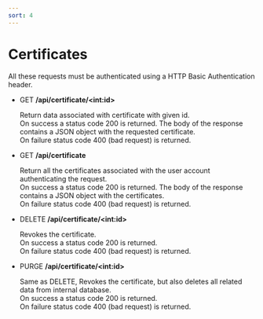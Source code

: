 ```yaml
---
sort: 4
---
```


# Certificates

All these requests must be authenticated using a HTTP Basic Authentication header.<br>

- GET **/api/certificate/&lt;int:id&gt;**

    Return data associated with certificate with given id.<br>
    On success a status code 200 is returned. The body of the response contains a JSON object with the requested certificate.<br>
    On failure status code 400 (bad request) is returned.

- GET **/api/certificate**

    Return all the certificates associated with the user account authenticating the request.<br>
    On success a status code 200 is returned. The body of the response contains a JSON object with the certificates.<br>
    On failure status code 400 (bad request) is returned.

- DELETE **/api/certificate/&lt;int:id&gt;**

    Revokes the certificate.<br>
    On success a status code 200 is returned.<br>
    On failure status code 400 (bad request) is returned.

- PURGE **/api/certificate/&lt;int:id&gt;**

    Same as DELETE, Revokes the certificate, but also deletes all related data from internal database.<br>
    On success a status code 200 is returned.<br>
    On failure status code 400 (bad request) is returned.